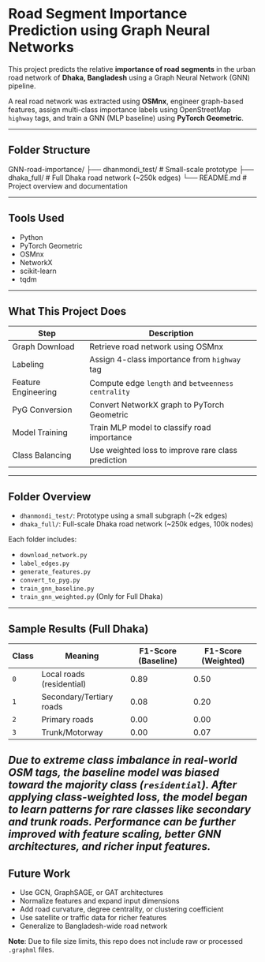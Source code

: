 # Road Segment Importance Prediction using Graph Neural Networks

This project predicts the relative **importance of road segments** in the urban road network of **Dhaka, Bangladesh** using a Graph Neural Network (GNN) pipeline.

A real road network was extracted using **OSMnx**, engineer graph-based features, assign multi-class importance labels using OpenStreetMap `highway` tags, and train a GNN (MLP baseline) using **PyTorch Geometric**.

---

## Folder Structure

GNN-road-importance/
├── dhanmondi_test/      # Small-scale prototype
├── dhaka_full/          # Full Dhaka road network (~250k edges)
└── README.md            # Project overview and documentation


---

## Tools Used

- Python
- PyTorch Geometric
- OSMnx
- NetworkX
- scikit-learn
- tqdm

---

## What This Project Does

| Step               | Description |
|--------------------|-------------|
| Graph Download   | Retrieve road network using OSMnx |
| Labeling         | Assign 4-class importance from `highway` tag |
| Feature Engineering | Compute edge `length` and `betweenness centrality` |
| PyG Conversion   | Convert NetworkX graph to PyTorch Geometric |
| Model Training   | Train MLP model to classify road importance |
| Class Balancing  | Use weighted loss to improve rare class prediction |

---

## Folder Overview

- `dhanmondi_test/`: Prototype using a small subgraph (~2k edges)
- `dhaka_full/`: Full-scale Dhaka road network (~250k edges, 100k nodes)

Each folder includes:
- `download_network.py`
- `label_edges.py`
- `generate_features.py`
- `convert_to_pyg.py`
- `train_gnn_baseline.py`
- `train_gnn_weighted.py` (Only for Full Dhaka)

---

## Sample Results (Full Dhaka)

| Class | Meaning                    | F1-Score (Baseline) | F1-Score (Weighted) |
|-------|----------------------------|----------------------|---------------------|
| `0`   | Local roads (residential)  | 0.89                 | 0.50                |
| `1`   | Secondary/Tertiary roads   | 0.08                 | 0.20                |
| `2`   | Primary roads              | 0.00                 | 0.00                |
| `3`   | Trunk/Motorway             | 0.00                 | 0.07                |

*Due to extreme class imbalance in real-world OSM tags, the baseline model was biased toward the majority class (`residential`). After applying class-weighted loss, the model began to learn patterns for rare classes like secondary and trunk roads. Performance can be further improved with feature scaling, better GNN architectures, and richer input features.*
---

## Future Work

- Use GCN, GraphSAGE, or GAT architectures
- Normalize features and expand input dimensions
- Add road curvature, degree centrality, or clustering coefficient
- Use satellite or traffic data for richer features
- Generalize to Bangladesh-wide road network

**Note**: Due to file size limits, this repo does not include raw or processed `.graphml` files.  
